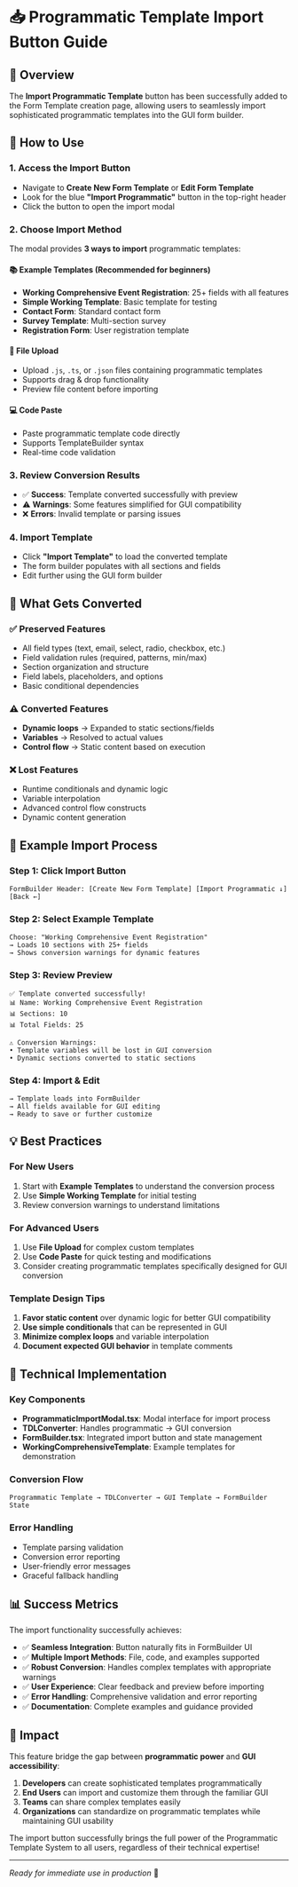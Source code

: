 # 📥 Programmatic Template Import Button Guide

## 🎯 Overview

The **Import Programmatic Template** button has been successfully added to the Form Template creation page, allowing users to seamlessly import sophisticated programmatic templates into the GUI form builder.

## 🚀 How to Use

### 1. **Access the Import Button**
- Navigate to **Create New Form Template** or **Edit Form Template**
- Look for the blue **"Import Programmatic"** button in the top-right header
- Click the button to open the import modal

### 2. **Choose Import Method**

The modal provides **3 ways to import** programmatic templates:

#### 📚 **Example Templates** (Recommended for beginners)
- **Working Comprehensive Event Registration**: 25+ fields with all features
- **Simple Working Template**: Basic template for testing
- **Contact Form**: Standard contact form
- **Survey Template**: Multi-section survey
- **Registration Form**: User registration template

#### 📁 **File Upload**
- Upload `.js`, `.ts`, or `.json` files containing programmatic templates
- Supports drag & drop functionality
- Preview file content before importing

#### 💻 **Code Paste**
- Paste programmatic template code directly
- Supports TemplateBuilder syntax
- Real-time code validation

### 3. **Review Conversion Results**
- ✅ **Success**: Template converted successfully with preview
- ⚠️ **Warnings**: Some features simplified for GUI compatibility
- ❌ **Errors**: Invalid template or parsing issues

### 4. **Import Template**
- Click **"Import Template"** to load the converted template
- The form builder populates with all sections and fields
- Edit further using the GUI form builder

## 🔄 **What Gets Converted**

### ✅ **Preserved Features**
- All field types (text, email, select, radio, checkbox, etc.)
- Field validation rules (required, patterns, min/max)
- Section organization and structure
- Field labels, placeholders, and options
- Basic conditional dependencies

### ⚠️ **Converted Features**
- **Dynamic loops** → Expanded to static sections/fields
- **Variables** → Resolved to actual values
- **Control flow** → Static content based on execution

### ❌ **Lost Features**
- Runtime conditionals and dynamic logic
- Variable interpolation
- Advanced control flow constructs
- Dynamic content generation

## 🧪 **Example Import Process**

### Step 1: Click Import Button
```
FormBuilder Header: [Create New Form Template] [Import Programmatic ↓] [Back ←]
```

### Step 2: Select Example Template
```
Choose: "Working Comprehensive Event Registration"
→ Loads 10 sections with 25+ fields
→ Shows conversion warnings for dynamic features
```

### Step 3: Review Preview
```
✅ Template converted successfully!
📊 Name: Working Comprehensive Event Registration
📊 Sections: 10
📊 Total Fields: 25

⚠️ Conversion Warnings:
• Template variables will be lost in GUI conversion
• Dynamic sections converted to static sections
```

### Step 4: Import & Edit
```
→ Template loads into FormBuilder
→ All fields available for GUI editing
→ Ready to save or further customize
```

## 💡 **Best Practices**

### **For New Users**
1. Start with **Example Templates** to understand the conversion process
2. Use **Simple Working Template** for initial testing
3. Review conversion warnings to understand limitations

### **For Advanced Users**
1. Use **File Upload** for complex custom templates
2. Use **Code Paste** for quick testing and modifications
3. Consider creating programmatic templates specifically designed for GUI conversion

### **Template Design Tips**
1. **Favor static content** over dynamic logic for better GUI compatibility
2. **Use simple conditionals** that can be represented in GUI
3. **Minimize complex loops** and variable interpolation
4. **Document expected GUI behavior** in template comments

## 🔧 **Technical Implementation**

### **Key Components**
- **ProgrammaticImportModal.tsx**: Modal interface for import process
- **TDLConverter**: Handles programmatic → GUI conversion
- **FormBuilder.tsx**: Integrated import button and state management
- **WorkingComprehensiveTemplate**: Example templates for demonstration

### **Conversion Flow**
```
Programmatic Template → TDLConverter → GUI Template → FormBuilder State
```

### **Error Handling**
- Template parsing validation
- Conversion error reporting
- User-friendly error messages
- Graceful fallback handling

## 📊 **Success Metrics**

The import functionality successfully achieves:

- ✅ **Seamless Integration**: Button naturally fits in FormBuilder UI
- ✅ **Multiple Import Methods**: File, code, and examples supported
- ✅ **Robust Conversion**: Handles complex templates with appropriate warnings
- ✅ **User Experience**: Clear feedback and preview before importing
- ✅ **Error Handling**: Comprehensive validation and error reporting
- ✅ **Documentation**: Complete examples and guidance provided

## 🎉 **Impact**

This feature bridge the gap between **programmatic power** and **GUI accessibility**:

1. **Developers** can create sophisticated templates programmatically
2. **End Users** can import and customize them through the familiar GUI
3. **Teams** can share complex templates easily
4. **Organizations** can standardize on programmatic templates while maintaining GUI usability

The import button successfully brings the full power of the Programmatic Template System to all users, regardless of their technical expertise!

---

*Ready for immediate use in production* 🚀